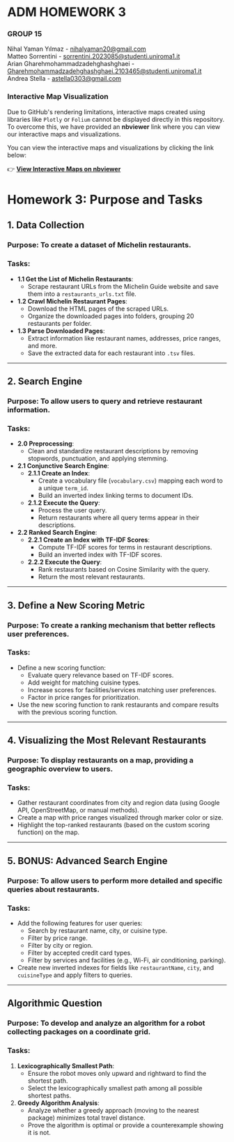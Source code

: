 # ADM HOMEWORK 3
### GROUP 15
Nihal Yaman Yılmaz - nihalyaman20@gmail.com<br>
Matteo Sorrentini - sorrentini.2023085@studenti.uniroma1.it<br>
Arian Gharehmohammadzadehghashghaei - Gharehmohammadzadehghashghaei.2103465@studenti.uniroma1.it<br>
Andrea Stella - astella0303@gmail.com
             
### **Interactive Map Visualization**

Due to GitHub's rendering limitations, interactive maps created using libraries like `Plotly` or `Folium` cannot be displayed directly in this repository. To overcome this, we have provided an **nbviewer** link where you can view our interactive maps and visualizations.

You can view the interactive maps and visualizations by clicking the link below:

👉 **[View Interactive Maps on nbviewer]()**




# Homework 3: Purpose and Tasks

## 1. Data Collection
### **Purpose**: To create a dataset of Michelin restaurants.
### **Tasks**:
- **1.1 Get the List of Michelin Restaurants**:
  - Scrape restaurant URLs from the Michelin Guide website and save them into a `restaurants_urls.txt` file.
- **1.2 Crawl Michelin Restaurant Pages**:
  - Download the HTML pages of the scraped URLs.
  - Organize the downloaded pages into folders, grouping 20 restaurants per folder.
- **1.3 Parse Downloaded Pages**:
  - Extract information like restaurant names, addresses, price ranges, and more.
  - Save the extracted data for each restaurant into `.tsv` files.

---

## 2. Search Engine
### **Purpose**: To allow users to query and retrieve restaurant information.
### **Tasks**:
- **2.0 Preprocessing**:
  - Clean and standardize restaurant descriptions by removing stopwords, punctuation, and applying stemming.
- **2.1 Conjunctive Search Engine**:
  - **2.1.1 Create an Index**:
    - Create a vocabulary file (`vocabulary.csv`) mapping each word to a unique `term_id`.
    - Build an inverted index linking terms to document IDs.
  - **2.1.2 Execute the Query**:
    - Process the user query.
    - Return restaurants where all query terms appear in their descriptions.
- **2.2 Ranked Search Engine**:
  - **2.2.1 Create an Index with TF-IDF Scores**:
    - Compute TF-IDF scores for terms in restaurant descriptions.
    - Build an inverted index with TF-IDF scores.
  - **2.2.2 Execute the Query**:
    - Rank restaurants based on Cosine Similarity with the query.
    - Return the most relevant restaurants.

---

## 3. Define a New Scoring Metric
### **Purpose**: To create a ranking mechanism that better reflects user preferences.
### **Tasks**:
- Define a new scoring function:
  - Evaluate query relevance based on TF-IDF scores.
  - Add weight for matching cuisine types.
  - Increase scores for facilities/services matching user preferences.
  - Factor in price ranges for prioritization.
- Use the new scoring function to rank restaurants and compare results with the previous scoring function.

---

## 4. Visualizing the Most Relevant Restaurants
### **Purpose**: To display restaurants on a map, providing a geographic overview to users.
### **Tasks**:
- Gather restaurant coordinates from city and region data (using Google API, OpenStreetMap, or manual methods).
- Create a map with price ranges visualized through marker color or size.
- Highlight the top-ranked restaurants (based on the custom scoring function) on the map.

---

## 5. BONUS: Advanced Search Engine
### **Purpose**: To allow users to perform more detailed and specific queries about restaurants.
### **Tasks**:
- Add the following features for user queries:
  - Search by restaurant name, city, or cuisine type.
  - Filter by price range.
  - Filter by city or region.
  - Filter by accepted credit card types.
  - Filter by services and facilities (e.g., Wi-Fi, air conditioning, parking).
- Create new inverted indexes for fields like `restaurantName`, `city`, and `cuisineType` and apply filters to queries.

---

## Algorithmic Question
### **Purpose**: To develop and analyze an algorithm for a robot collecting packages on a coordinate grid.
### **Tasks**:
1. **Lexicographically Smallest Path**:
   - Ensure the robot moves only upward and rightward to find the shortest path.
   - Select the lexicographically smallest path among all possible shortest paths.
2. **Greedy Algorithm Analysis**:
   - Analyze whether a greedy approach (moving to the nearest package) minimizes total travel distance.
   - Prove the algorithm is optimal or provide a counterexample showing it is not.
